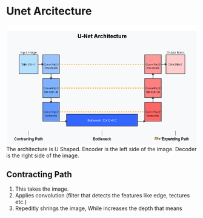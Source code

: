 # Unet Arcitecture
![alt text](image.png)
The architecture is U Shaped. 
Encoder is the left side of the image.
Decoder is the right side of the image.
## Contracting Path
 1. This takes the image.
 2. Applies convolution (filter that detects the features like edge, tectures etc.)
 3. Repeditly shrings the image, While increases the depth that means 